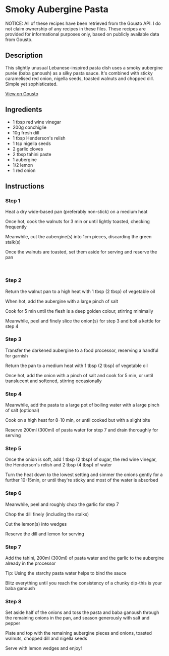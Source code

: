 # Smoky Aubergine Pasta

NOTICE: All of these recipes have been retrieved from the Gousto API. I do not claim ownership of any recipes in these files. These recipes are provided for informational purposes only, based on publicly available data from Gousto.

## Description

This slightly unusual Lebanese-inspired pasta dish uses a smoky aubergine purée (baba ganoush) as a silky pasta sauce. It's combined with sticky caramelised red onion, nigella seeds, toasted walnuts and chopped dill. Simple yet sophisticated. 

[View on Gousto](https://www.gousto.co.uk/recipes/cookbook/smoky-aubergine-pasta)

## Ingredients

- 1 tbsp red wine vinegar 
- 200g conchiglie
- 10g fresh dill
- 1 tbsp Henderson's relish
- 1 tsp nigella seeds
- 2 garlic cloves
- 2 tbsp tahini paste
- 1 aubergine 
- 1/2 lemon
- 1 red onion

## Instructions


### Step 1

Heat a dry wide-based pan (preferably non-stick) on a medium heat


Once hot, cook the walnuts for 3 min or until lightly toasted, checking frequently


Meanwhile, cut the aubergine<span class="text-danger">(s)</span> into 1cm pieces, discarding the green stalk<span class="text-danger">(s)</span>


Once the walnuts are toasted, set them aside for serving and reserve the pan


&nbsp;


### Step 2

Return the walnut pan to a high heat with 1 tbsp <span class="text-danger">(2 tbsp)</span> of vegetable oil


When hot, add the aubergine with a large pinch of salt


Cook for 5 min until the flesh is a deep golden colour, stirring minimally


Meanwhile, peel and finely slice the onion<span class="text-danger">(s)</span> for step 3 and boil a kettle for step 4


### Step 3

Transfer the darkened aubergine to a food processor, reserving a handful for garnish


Return the pan to a medium heat with 1 tbsp <span class="text-danger">(2 tbsp)</span> of vegetable oil&nbsp;


Once hot, add the onion with a pinch of salt and cook for 5 min, or until translucent and softened, stirring occasionally


### Step 4

Meanwhile, add the pasta to a large pot of boiling water with a large pinch of salt (optional)


Cook on a high heat for 8-10 min, or until cooked but with a slight bite&nbsp;


Reserve 200ml <span class="text-danger">(300ml)</span> of pasta water for step 7 and drain thoroughly for serving


### Step 5

Once the onion is soft, add 1 tbsp <span class="text-danger">(2 tbsp)</span> of sugar, the red wine vinegar, the Henderson's relish and 2 tbsp <span class="text-danger">(4 tbsp)</span> of water


Turn the heat down to the lowest setting and simmer the onions gently for a further 10-15min, or until they're sticky and most of the water is absorbed


### Step 6

Meanwhile, peel and roughly chop the garlic for step 7


Chop the dill finely (including the stalks)


Cut the lemon<span class="text-danger">(s)</span> into wedges


Reserve the dill and lemon for serving


### Step 7

Add the tahini, 200ml <span class="text-danger">(300ml)</span> of pasta water and the garlic to the aubergine already in the processor


Tip: Using the starchy pasta water helps to bind the sauce


Blitz everything until you reach the consistency of a chunky dip-this is your baba ganoush

### Step 8

Set aside half of the onions and toss the pasta and baba ganoush through the remaining onions in the pan, and season generously with salt and pepper


Plate and top with the remaining aubergine pieces and onions, toasted walnuts, chopped dill and nigella seeds


Serve with lemon wedges and enjoy!

